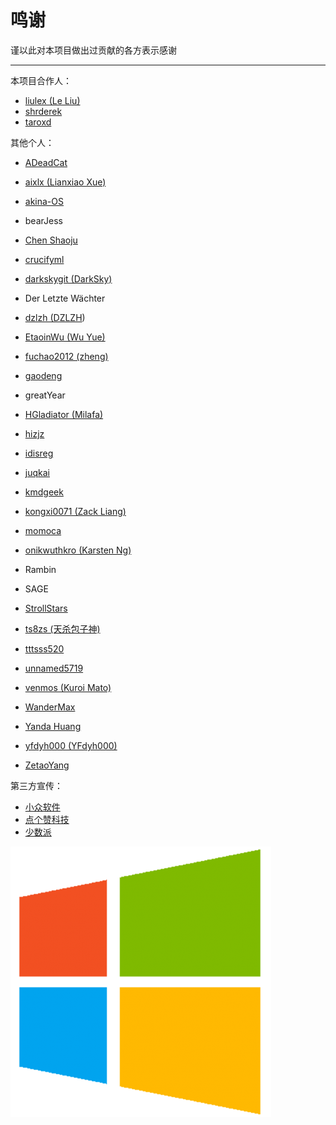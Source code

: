 # 鸣谢

谨以此对本项目做出过贡献的各方表示感谢

---

本项目合作人：

* [liulex \(Le Liu\)](https://github.com/liulex)
* [shrderek](https://github.com/shrderek)
* [taroxd](https://github.com/taroxd)

其他个人：

* [ADeadCat](https://github.com/ADeadCat)
* [aixlx \(Lianxiao Xue\)](#)

* [akina-OS](https://github.com/akina-OS)

* bearJess

* [Chen Shaoju](https://github.com/chenshaoju)

* [crucifyml](https://github.com/crucifyml)

* [darkskygit \(DarkSky\)](#)

* Der Letzte Wächter

* [dzlzh \(DZLZH](https://github.com/dzlzh)\)

* [EtaoinWu \(Wu Yue\)](https://github.com/EtaoinWu)

* [fuchao2012 \(zheng\)](https://github.com/fuchao2012)

* [gaodeng](#)

* greatYear

* [HGladiator \(Milafa\)](#)

* [hizjz](#)

* [idisreg](#)

* [juqkai](#)

* [kmdgeek](https://github.com/kmdgeek)

* [kongxi0071 \(Zack Liang\)](https://github.com/kongxi0071)

* [momoca](https://github.com/momoca)

* [onikwuthkro \(Karsten Ng\)](https://github.com/onikwuthkro)

* Rambin

* SAGE

* [StrollStars](https://github.com/StrollStars)

* [ts8zs \(天杀包子神\)](#)

* [tttsss520](https://github.com/tttsss520)

* [unnamed5719](https://github.com/unnamed5719)

* [venmos \(Kuroi Mato\)](https://github.com/venmos)

* [WanderMax](https://github.com/WanderMax)

* [Yanda Huang](https://github.com/yodahuang)

* [yfdyh000 \(YFdyh000\)](#)

* [ZetaoYang](https://github.com/ZetaoYang)

第三方宣传：

* [小众软件](http://www.appinn.com/windows-apps-that-amaze-us/)
* [点个赞科技](http://wiki.jjboom.com/doku.php?id=专题策划:常用软件建议)
* [少数派](https://sspai.com/post/38866)

![](/assets/windows_logo.png)

